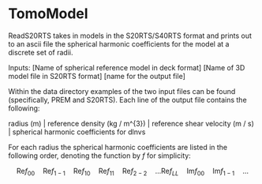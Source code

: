 # TomoModel

ReadS20RTS takes in models in the S20RTS/S40RTS format and prints out to an ascii file the spherical harmonic coefficients for the model at a discrete set of radii. 

Inputs: [Name of spherical reference model in deck format] [Name of 3D model file in S20RTS format] [name for the output file]

Within the data directory examples of the two input files can be found (specifically, PREM and S20RTS). Each line of the output file contains the following:

radius (m)  | reference density (kg / m^{3}) | reference shear velocity (m / s) | spherical harmonic coefficients for dlnvs 

For each radius the spherical harmonic coefficients are listed in the following order, denoting the function by $f$ for simplicity:


$$
\mathrm{Re} f_{00} \quad \mathrm{Re} f_{1-1} \quad \mathrm{Re} f_{10} \quad  \mathrm{Re} f_{11} \quad  \mathrm{Re} f_{2-2} \quad \dots \mathrm{Re} f_{LL} \quad \mathrm{Im} f_{00} \quad \mathrm{Im} f_{1-1} \quad \dots
$$
